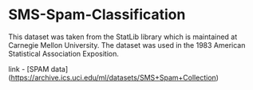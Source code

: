 # SMS-Spam-Classification

This dataset was taken from the StatLib library which is maintained at Carnegie Mellon University. The dataset was used in the 1983 American Statistical Association Exposition.

link - [SPAM data] (https://archive.ics.uci.edu/ml/datasets/SMS+Spam+Collection)
